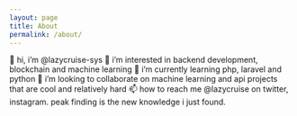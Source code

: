 ```yaml
---
layout: page
title: About
permalink: /about/
---
```


👋 hi, i’m @lazycruise-sys
👀 i’m interested in backend development, blockchain and machine learning
🌱 i’m currently learning php, laravel and python
💞️ i’m looking to collaborate on machine learning and api projects that are cool and relatively hard
📫 how to reach me @lazycruise on twitter, instagram.
peak finding is the new knowledge i just found.
